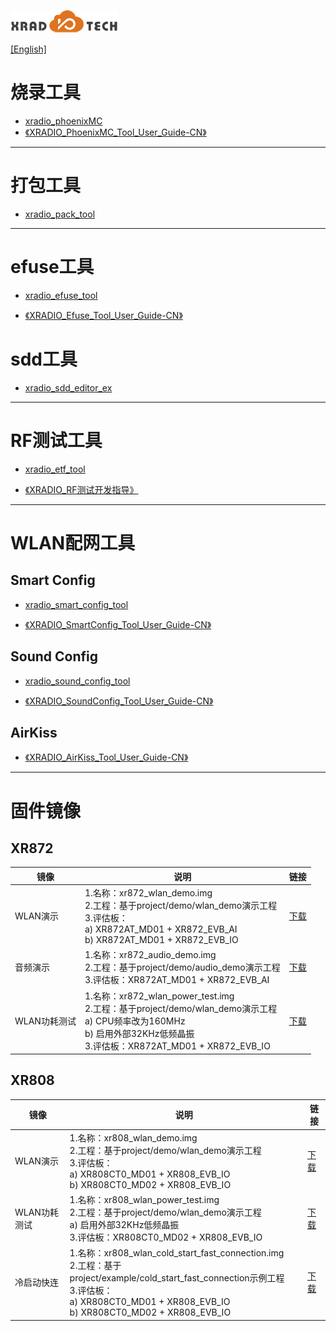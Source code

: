 
![](../../images/XRADIOTECHLOGO.png)

[[English]](index-en.md)

# 烧录工具

* [xradio_phoenixMC](../../download/4.SDK/tools/xradio_phoenixMC_v3.1.0114c.zip)
* [《XRADIO_PhoenixMC_Tool_User_Guide-CN》](../../download/4.SDK/document/XRADIO_PhoenixMC_Tool_User_Guide-CN.pdf)

----

# 打包工具

* [xradio_pack_tool](../../download/4.SDK/tools/xradio_pack_tool_v1.20r.zip)

----

# efuse工具

* [xradio_efuse_tool](../../download/5.生产测试/xradio_efuse_tool_v2.0.0930-p1.zip)

* [《XRADIO_Efuse_Tool_User_Guide-CN》](../../download/2.产品指导/XRADIO_Efuse_Tool_User_Guide-CN.pdf)

# sdd工具

* [xradio_sdd_editor_ex](../../download/4.SDK/tools/xradio_sdd_editor_ex_v2.5.191212a.zip)

----

# RF测试工具

* [xradio_etf_tool](../../download/2.产品指导/xradio_etf_tool_v1.0.7a_p3.zip)

* [《XRADIO_RF测试开发指导》](../../download/2.产品指导/XRADIO_RF测试开发指导_V1.0.pdf)

----

# WLAN配网工具

## Smart Config

* [xradio_smart_config_tool](../../download/4.SDK/tools/xradio_smart_config_tool_v1.1.1.zip)

* [《XRADIO_SmartConfig_Tool_User_Guide-CN》](../../download/4.SDK/document/XRADIO_SmartConfig_Tool_User_Guide-CN.pdf)


## Sound Config

* [xradio_sound_config_tool](../../download/4.SDK/tools/xradio_sound_config_tool_v1.1.2s.zip)

* [《XRADIO_SoundConfig_Tool_User_Guide-CN》](../../download/4.SDK/document/XRADIO_SoundConfig_Tool_User_Guide-CN.pdf)

## AirKiss
* [《XRADIO_AirKiss_Tool_User_Guide-CN》](../../download/4.SDK/document/XRADIO_AirKiss_Tool_User_Guide-CN.pdf)


----

# 固件镜像

## XR872

| 镜像 |说明 |链接|
| ---- | ---- | ---- |
| WLAN演示 |1.名称：xr872_wlan_demo.img<br>2.工程：基于project/demo/wlan_demo演示工程<br>3.评估板：<br>a) XR872AT_MD01 + XR872_EVB_AI<br>b) XR872AT_MD01 + XR872_EVB_IO| [下载](../../download/4.SDK/tools/xr872_wlan_demo_v1.0.2.img)|
| 音频演示 |1.名称：xr872_audio_demo.img<br>2.工程：基于project/demo/audio_demo演示工程<br>3.评估板：XR872AT_MD01 + XR872_EVB_AI| [下载](../../download/4.SDK/tools/xr872_audio_demo_v1.0.2.img)|
| WLAN功耗测试 |1.名称：xr872_wlan_power_test.img<br>2.工程：基于project/demo/wlan_demo演示工程<br>a) CPU频率改为160MHz<br>b) 启用外部32KHz低频晶振<br>3.评估板：XR872AT_MD01 + XR872_EVB_IO| [下载](../../download/4.SDK/tools/xr872_wlan_power_test_v1.0.2.img)|

## XR808

| 镜像 |说明 |链接|
| ---- | ---- | ---- |
| WLAN演示 |1.名称：xr808_wlan_demo.img<br>2.工程：基于project/demo/wlan_demo演示工程<br>3.评估板：<br>a) XR808CT0_MD01 + XR808_EVB_IO<br>b) XR808CT0_MD02 + XR808_EVB_IO| [下载](../../download/4.SDK/tools/xr808_wlan_demo_v1.0.2.img)|
| WLAN功耗测试 |1.名称：xr808_wlan_power_test.img<br>2.工程：基于project/demo/wlan_demo演示工程<br>a) 启用外部32KHz低频晶振<br>3.评估板：XR808CT0_MD02 + XR808_EVB_IO| [下载](../../download/4.SDK/tools/xr808_wlan_power_test_v1.0.2.img)|
| 冷启动快连 |1.名称：xr808_wlan_cold_start_fast_connection.img<br>2.工程：基于project/example/cold_start_fast_connection示例工程<br>3.评估板：<br>a) XR808CT0_MD01 + XR808_EVB_IO<br>b) XR808CT0_MD02 + XR808_EVB_IO| [下载](../../download/4.SDK/tools/xr808_wlan_cold_start_fast_connection_v1.0.2.img)|

